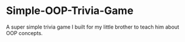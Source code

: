 # Simple-OOP-Trivia-Game
A super simple trivia game I built for my little brother to teach him about OOP concepts.
